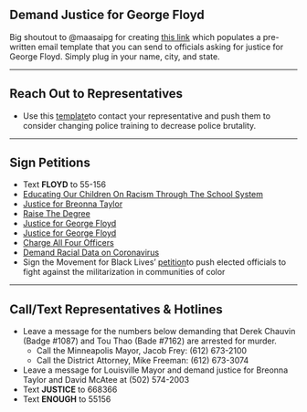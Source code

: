 ## Demand Justice for George Floyd

Big shoutout to @maasaipg for creating <a href="https://l.instagram.com/?u=http%3A%2F%2Ftinyurl.com%2Femailforfloyd%2F&e=ATMioPXqMDcACANBmCw0rfjiDrjt-r26lAkYejJVAgG9FhuwLHR9qPFxReK-jEplvg0pA-DZyuRyX78NyvFv&s=1">this link</a> which populates a pre-written email template that you can send to officials asking for justice for George Floyd. Simply plug in your name, city, and state. 

___

## Reach Out to Representatives

* Use this <a href="https://docs.google.com/document/d/1z6P7fwyAgRYFD4YXu22YIIfCUSLDKxyyNzp2cU0eMkI/mobilebasic">template</a>to contact your representative and push them to consider changing police training to decrease police brutality.

___

## Sign Petitions

* Text __FLOYD__ to 55-156
* <a href="https://www.change.org/p/board-of-education-educating-our-children-to-understanding-racism?source_location=petitions_browse">Educating Our Children On Racism Through The School System</a>
* <a href="https://www.change.org/p/andy-beshear-justice-for-breonna-taylor">Justice for Breonna Taylor</a>
* <a href="https://www.change.org/p/minneapolis-district-attorney-raise-the-degree">Raise The Degree</a>
* <a href="https://act.colorofchange.org/sign/justiceforfloyd_george_floyd_minneapolis">Justice for George Floyd</a>
* <a href="https://www.change.org/p/mayor-jacob-frey-justice-for-george-floyd">Justice for George Floyd</a>
* <a href="https://www.change.org/p/hennepin-county-attorney-michael-freeman-and-mayor-frey-charge-all-four-officers-involved-in-george-floyd-s-death-with-first-degree-murder?source_location=petitions_browse">Charge All Four Officers</a>
* <a href="https://blacklivesmatter.com/demand-racial-data-on-coronavirus/">Demand Racial Data on Coronavirus</a>
* Sign the Movement for Black Lives’ <a href="https://m4bl.org/join-our-movement/">petition</a>to push elected officials to fight against the militarization in communities of color

___

## Call/Text Representatives & Hotlines

* Leave a message for the numbers below demanding that Derek Chauvin (Badge #1087) and Tou Thao (Bade #7162) are arrested for murder.
  * Call the Minneapolis Mayor, Jacob Frey: (612) 673-2100
  * Call the District Attorney, Mike Freeman: (612) 673-3074
* Leave a message for Louisville Mayor and demand justice for Breonna Taylor and David McAtee at (502) 574-2003
* Text __JUSTICE__ to 668366
* Text __ENOUGH__ to 55156
